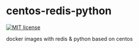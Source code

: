 # centos-redis-python
[![MIT license](https://img.shields.io/github/license/mashape/apistatus.svg)](https://opensource.org/licenses/MIT)

docker images with redis &amp; python based on centos
